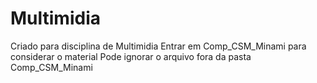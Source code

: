# Multimidia
Criado para disciplina de Multimidia
Entrar em Comp_CSM_Minami para considerar o material
Pode ignorar o arquivo fora da pasta Comp_CSM_Minami
